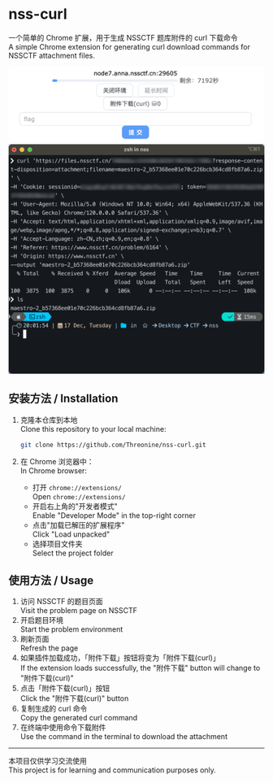 # nss-curl

一个简单的 Chrome 扩展，用于生成 NSSCTF 题库附件的 curl 下载命令  
A simple Chrome extension for generating curl download commands for NSSCTF attachment files.

![网页界面](image/1.png)  
![命令行](image/2.png)

## 安装方法 / Installation

1. 克隆本仓库到本地  
   Clone this repository to your local machine:

    ```bash
    git clone https://github.com/Threonine/nss-curl.git
    ```

2. 在 Chrome 浏览器中：  
   In Chrome browser:
    - 打开 `chrome://extensions/`  
      Open `chrome://extensions/`
    - 开启右上角的"开发者模式"  
      Enable "Developer Mode" in the top-right corner
    - 点击"加载已解压的扩展程序"  
      Click "Load unpacked"
    - 选择项目文件夹  
      Select the project folder

## 使用方法 / Usage

1. 访问 NSSCTF 的题目页面  
   Visit the problem page on NSSCTF
2. 开启题目环境  
   Start the problem environment
3. 刷新页面  
   Refresh the page
4. 如果插件加载成功，「附件下载」按钮将变为「附件下载(curl)」  
   If the extension loads successfully, the "附件下载" button will change to "附件下载(curl)"
5. 点击「附件下载(curl)」按钮  
   Click the "附件下载(curl)" button
6. 复制生成的 curl 命令  
   Copy the generated curl command
7. 在终端中使用命令下载附件  
   Use the command in the terminal to download the attachment

---

本项目仅供学习交流使用  
This project is for learning and communication purposes only.
